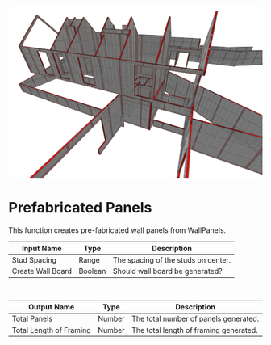 <img src="preview.png" width="512">
            
# Prefabricated Panels

This function creates pre-fabricated wall panels from WallPanels.

|Input Name|Type|Description|
|---|---|---|
|Stud Spacing|Range|The spacing of the studs on center.|
|Create Wall Board|Boolean|Should wall board be generated?|


<br>

|Output Name|Type|Description|
|---|---|---|
|Total Panels|Number|The total number of panels generated.|
|Total Length of Framing|Number|The total length of framing generated.|

